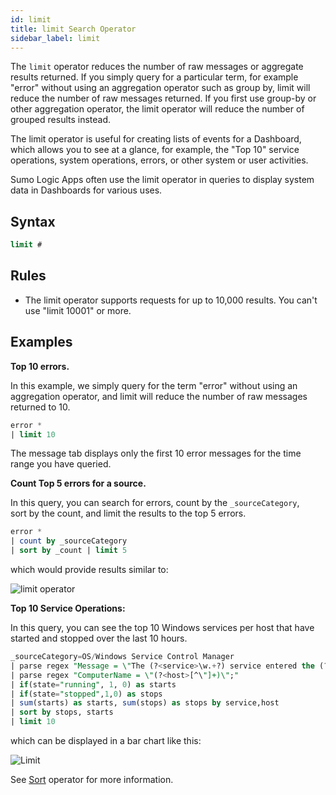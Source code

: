 ```yaml
---
id: limit
title: limit Search Operator
sidebar_label: limit
---
```


The `limit` operator reduces the number of raw messages or aggregate results returned. If you simply query for a particular term, for example "error" without using an aggregation operator such as group by, limit will reduce the number of raw messages returned. If you first use group-by or other aggregation operator, the limit operator will reduce the number of grouped results instead.

The limit operator is useful for creating lists of events for a Dashboard, which allows you to see at a glance, for example, the "Top 10" service operations, system operations, errors, or other system or user activities.

Sumo Logic Apps often use the limit operator in queries to display system data in Dashboards for various uses.

## Syntax

```sql
limit #
```

## Rules

* The limit operator supports requests for up to 10,000 results. You can't use "limit 10001" or more.

## Examples

**Top 10 errors.**

In this example, we simply query for the term "error" without using an aggregation operator, and limit will reduce the number of raw messages returned to 10.

```sql
error *
| limit 10
```

The message tab displays only the first 10 error messages for the time
range you have queried.

**Count Top 5 errors for a source.**

In this query, you can search for errors, count by the `_sourceCategory`, sort by the count, and limit the results to the top 5 errors.

```sql
error *
| count by _sourceCategory
| sort by _count | limit 5
```

which would provide results similar to:

![limit operator](/img/reuse/query-search/limit_operator_example1.png)

**Top 10 Service Operations:**

In this query, you can see the top 10 Windows services per host that have started and stopped over the last 10 hours.

```sql
_sourceCategory=OS/Windows Service Control Manager
| parse regex "Message = \"The (?<service>\w.+?) service entered the (?<state>\w+) state"
| parse regex "ComputerName = \"(?<host>[^\"]+)\";"
| if(state="running", 1, 0) as starts
| if(state="stopped",1,0) as stops
| sum(starts) as starts, sum(stops) as stops by service,host
| sort by stops, starts
| limit 10
```

which can be displayed in a bar chart like this:

![Limit](/img/search/searchquerylanguage/search-operators/Limit.png)

See [Sort](sort.md) operator for more information.

